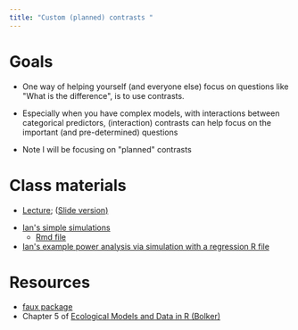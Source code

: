 ```yaml
---
title: "Custom (planned) contrasts "
---
```


Goals 
===================

- One way of helping yourself (and everyone else) focus on questions like "What is the difference", is to use contrasts.

- Especially when you have complex models, with interactions between categorical predictors,  (interaction) contrasts can help focus on the important (and pre-determined) questions

- Note I will be focusing on "planned" contrasts



Class materials
===============

* [Lecture](../lectures/Simulations.notes.html); ([Slide version)](../lectures/Simulations.slides.html)

-   [Ian's simple simulations](../lectures/TeachingSimulationsBasics.html)
	* [Rmd file](https://github.com/mac-theobio/QMEE/blob/master/lectures/TeachingSimulationsBasics.Rmd)
-   [Ian's example power analysis via simulation with a regression R file](https://github.com/mac-theobio/QMEE/blob/master/docs/code/SimulationPowerAnalysis_lm.R)	

Resources
=========

* [faux package](https://debruine.github.io/faux/)
* Chapter 5 of [Ecological Models and Data in R (Bolker)](https://math.mcmaster.ca/~bolker/emdbook/book.pdf)
